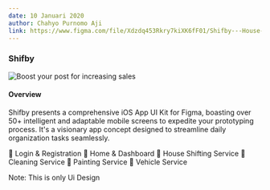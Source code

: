 ```yaml
---
date: 10 Januari 2020
author: Chahyo Purnomo Aji
link: https://www.figma.com/file/Xdzdq453Rkry7kiXK6fF01/Shifby---House-Service-App?type=design&node-id=0%3A1&mode=design&t=cQwp8E8pb2CLsXuY-1
---
```



### Shifby

![Boost your post for increasing sales](/images/portfolio/shiftby.png)

#### Overview

Shifby presents a comprehensive iOS App UI Kit for Figma, boasting over 50+ intelligent and adaptable mobile screens to expedite your prototyping process. It's a visionary app concept designed to streamline daily organization tasks seamlessly.

🚀 Login & Registration
🚀 Home & Dashboard
🚀 House Shifting Service
🚀 Cleaning Service
🚀 Painting Service
🚀 Vehicle Service

Note: This is only Ui Design